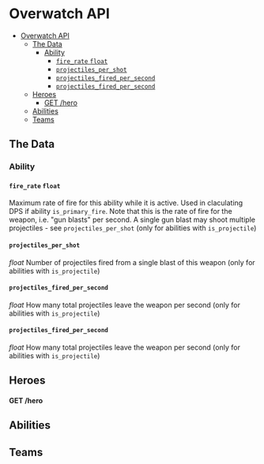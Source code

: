 # Overwatch API
- [Overwatch API](#overwatch-api)
  - [The Data](#the-data)
    - [Ability](#ability)
      - [`fire_rate` `float`](#fire_rate-float)
      - [`projectiles_per_shot`](#projectiles_per_shot)
      - [`projectiles_fired_per_second`](#projectiles_fired_per_second)
      - [`projectiles_fired_per_second`](#projectiles_fired_per_second-1)
  - [Heroes](#heroes)
      - [GET /hero](#get-hero)
  - [Abilities](#abilities)
  - [Teams](#teams)

## The Data

### Ability
#### `fire_rate` `float`
Maximum rate of fire for this ability while it is active. Used in claculating DPS if ability `is_primary_fire`.
Note that this is the rate of fire for the weapon, i.e. "gun blasts" per second. A single gun blast may shoot multiple projectiles - see `projectiles_per_shot` (only for abilities with `is_projectile`)

#### `projectiles_per_shot`
*float* Number of projectiles fired from a single blast of this weapon (only for abilities with `is_projectile`)

#### `projectiles_fired_per_second`
*float* How many total projectiles leave the weapon per second (only for abilities with `is_projectile`)

#### `projectiles_fired_per_second`
*float* How many total projectiles leave the weapon per second (only for abilities with `is_projectile`)

##

## Heroes

#### GET /hero


## Abilities


## Teams
